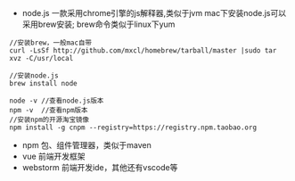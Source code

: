 - node.js
一款采用chrome引擎的js解释器,类似于jvm
mac下安装node.js可以采用brew安装;
brew命令类似于linux下yum
```
//安装brew，一般mac自带
curl -LsSf http://github.com/mxcl/homebrew/tarball/master |sudo tar xvz -C/usr/local

//安装node.js
brew install node

node -v //查看node.js版本
npm -v  //查看npm版本
//安装npm的开源淘宝镜像
npm install -g cnpm --registry=https://registry.npm.taobao.org
```
- npm
包、组件管理器，类似于maven
- vue
前端开发框架
- webstorm
前端开发ide，其他还有vscode等
